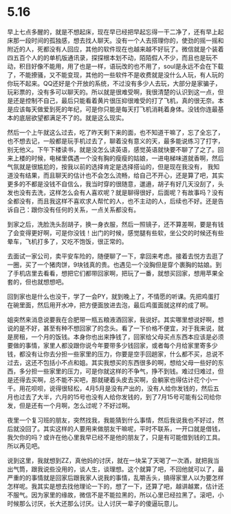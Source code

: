 # 5.16

早上七点多醒的，就是不想起床，现在早已经把早起忘得一干二净了，还有早上起床那一段时间的孤独感，想去找人聊天。没有一个人去搭理你的，使劲的摇一摇和附近的人，死都没有人回应，其他的软件现在也越来越不好玩了。微信就是个装着四五百个人的的单机版通讯录，探探根本划不动，陌陌假人不少，而且也是玩不动，积目好像不能用，用了也是一样，语玩改的也不用了，soul是永远不会在下载了，不能撩骚，又不能变现，其他的一些软件不是收费就是没什么人玩，有人玩的你玩不起来。QQ还好是个开放的系统，不过没有多少人去玩，大部分是家骗子，玩彩票的，没有多可以聊天的。所以就是很难受啊，我很清楚的认识到这一点，但是还是控制不自己，最后只能看着黄片很压抑很难受的打了飞机，真的很无奈。本是应该每天做爱到死的年纪，可是你只能是每天打飞机消耗着身体。没钱你连最基本的底层欲望都满足不了的。就是这么现实。

然后一个上午就这么过去，吃了昨天剩下来的面，也不知道干嘛了，忘了全忘了，也不想去记，一般都是玩手机过去了，聊着没有意义的天，最多能说练习了打字，别无他义。下午下楼读书，就是没怎么读英语，感觉英语就快要不聊了了之了。回来上楼的时候，电梯里偶遇一个没有胸的瘦瘦的姑娘，一进电梯味道就香啊，然后气氛就是很尴尬的，按我以前的选择肯定是选择搭讪的，但是现在我没有， 我知道没有结果，而且聊天的估计也不会怎么流畅，给自己不开心，还是算了吧，其实更多的不都是没钱不自信么，我当时穿的很随意，邋遢，胡子有好几天没刮了，头发也没有去洗，这样怎么会有人喜欢呢？就是聊得很好，后面呢？有故事吗？没有全都没有，而且我这样不喜欢求人帮忙的人，也不主动的人，后续也不好。还是告诉自己：跟你没有任何的关系，一点关系都没有。

到家之后，洗脸洗头刮胡子，换一身衣服，然后一照镜子，还不算差啊，要是有钱了会变得更好啊，可是你没钱！出门的时候，感觉腿有些软，坐公交的时候还有些晕车，飞机打多了，又吃不饱饭，很正常的。

去面试一家公司，卖平安车险的，随便聊了一下，拿回来考虑。接着去悦方去逛了一圈，买了一个猪肉饼，9块钱真的贵。也遇见一个没胸但是穿个裹胸的姑娘。到了手机店里去看看，想把它们都带回家啊，把玩了一番，就想买回家，想用苹果全套的，但也就想想吧。

回到家也是什么也没干，学了一会PY，就到晚上了，不情愿的听课。先把鸡蛋打在碗里面，然后用开水冲，把方便面放进去泡，最后鸡蛋面就这样的成了啊。

姐突然来消息说要我在合肥带一瓶五粮液酒回家，我说好。其实哪里想说好啊，想说的是不好，甚至有种不想回家了的念头。看了一下价格不便宜，对于我来说，就是房租，一个月的饭钱。本身你也出来挣钱了，回家给父母买点东西本应该是必须要做的事情，家里人都没跟你说今年要带多少钱回家，或者每个月给家里寄多少钱，都没有让你去分担一些家里的压力，你要是空手回趟家，什么都不买，总说不过去，这还不包括小不点和姐。其实我想买的东西很多的啊，想给父母一些好的东西，多分担一些家里的压力，可是你就这样的不争气，挣不到钱。难过归难过，但是还得去买啊，总不能不买吧，那就硬着头皮去买啊，会躺家也得估计花个小一千。用花呗呗，说得很轻松，4月5月是没有产出的，没有人给你发钱的，然后五月也过去了大半，六月的15号也没有人给你发钱的，到了7月15号可能有公司给你发，但是还有一个月啊，怎么过呢？不好过啊。

夜里一个复习班的朋友，突然找我，我能猜到什么事情，然后我说我也不好过，然后就没回了。其实这样的人要用来做朋友干嘛呢，平时不联系，一开口就是借钱，我欠你的吗？或许在他心里我早已经不是他的朋友了，只是有可能借到钱的工具。所以再见吧。

说到这里，我就想到ZZ，真他妈的讨厌，就在一块呆了天喝了一次酒，就把我当出气筒，跟我说些没用的，谈人生，谈理想。这个就算了吧，不回他就可以了，最严重的的事情就是回家后跟我家人说我的事情，乱嚼舌头，搞得家里人以为要怎样怎样呢。我其实是想去找他理论一下的，想了一下，还算了吧，越讲越累，估计还不服气。因为家里的缘故，微信不是不能拉黑的，所以心里已经拉黑了。滚吧，小时候那么讨厌，长大还那么讨厌。让人讨厌一辈子的傻逼玩意儿。
